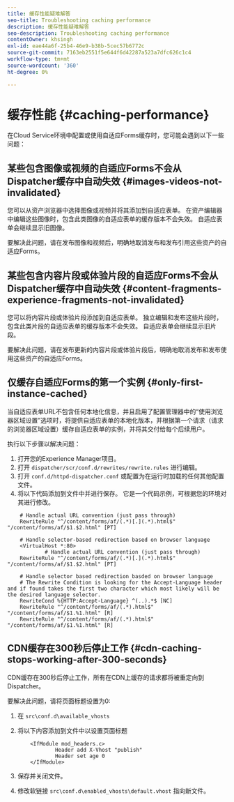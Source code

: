 ```yaml
---
title: 缓存性能疑难解答
seo-title: Troubleshooting caching performance
description: 缓存性能疑难解答
seo-description: Troubleshooting caching performance
contentOwner: khsingh
exl-id: eae44a6f-25b4-46e9-b38b-5cec57b6772c
source-git-commit: 7163eb2551f5e644f6d42287a523a7dfc626c1c4
workflow-type: tm+mt
source-wordcount: '360'
ht-degree: 0%

---
```


# 缓存性能 {#caching-performance}

在Cloud Service环境中配置或使用自适应Forms缓存时，您可能会遇到以下一些问题：

## 某些包含图像或视频的自适应Forms不会从Dispatcher缓存中自动失效 {#images-videos-not-invalidated}

您可以从资产浏览器中选择图像或视频并将其添加到自适应表单。 在资产编辑器中编辑这些图像时，包含此类图像的自适应表单的缓存版本不会失效。 自适应表单会继续显示旧图像。

要解决此问题，请在发布图像和视频后，明确地取消发布和发布引用这些资产的自适应Forms。

## 某些包含内容片段或体验片段的自适应Forms不会从Dispatcher缓存中自动失效 {#content-fragments-experience-fragments-not-invalidated}

您可以将内容片段或体验片段添加到自适应表单。 独立编辑和发布这些片段时，包含此类片段的自适应表单的缓存版本不会失效。 自适应表单会继续显示旧片段。

要解决此问题，请在发布更新的内容片段或体验片段后，明确地取消发布和发布使用这些资产的自适应Forms。

## 仅缓存自适应Forms的第一个实例 {#only-first-instance-cached}

当自适应表单URL不包含任何本地化信息，并且启用了配置管理器中的“使用浏览器区域设置”选项时，将提供自适应表单的本地化版本，并根据第一个请求（请求的浏览器区域设置）缓存自适应表单的实例，并将其交付给每个后续用户。

执行以下步骤以解决问题：

1. 打开您的Experience Manager项目。
1. 打开 `dispatcher/scr/conf.d/rewrites/rewrite.rules` 进行编辑。
1. 打开 `conf.d/httpd-dispatcher.conf` 或配置为在运行时加载的任何其他配置文件。
1. 将以下代码添加到文件中并进行保存。 它是一个代码示例，可根据您的环境对其进行修改。

```shellscript
    # Handle actual URL convention (just pass through)
    RewriteRule "^/content/forms/af/(.*)[.](.*).html$" "/content/forms/af/$1.$2.html" [PT]
    
    # Handle selector-based redirection based on browser language
    <VirtualHost *:80>
            # Handle actual URL convention (just pass through)
    RewriteRule "^/content/forms/af/(.*)[.](.*).html$" "/content/forms/af/$1.$2.html" [PT]

    # Handle selector based redirection basded on browser language
    # The Rewrite Condition is looking for the Accept-Language header and if found takes the first two character which most likely will be the desired language selector.
    RewriteCond %{HTTP:Accept-Language} ^(..).*$ [NC]
    RewriteRule "^/content/forms/af/(.*).html$" "/content/forms/af/$1.%1.html" [R]
    RewriteRule "^/content/forms/af/(.*).html$" "/content/forms/af/$1.%1.html" [R]
```

## CDN缓存在300秒后停止工作 {#cdn-caching-stops-working-after-300-seconds}

CDN缓存在300秒后停止工作，所有在CDN上缓存的请求都将被重定向到Dispatcher。

要解决此问题，请将页面标题设置为0:

1. 在 `src\conf.d\available_vhosts`

1. 将以下内容添加到文件中以设置页面标题

   ```shellscript
       <IfModule mod_headers.c>
               Header add X-Vhost "publish"
               Header set age 0
       </IfModule>
   ```

1. 保存并关闭文件。
1. 修改软链接 `src\conf.d\enabled_vhosts\default.vhost` 指向新文件。
